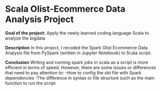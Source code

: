 # Scala Olist-Ecommerce Data Analysis Project

**Goal of the project:**
Apply the newly learned coding language Scala to analyze the bigdata

**Description**
In this project, I recoded the Spark Olist Ecommerce Data Analysis file from PySpark (written in Jupyter Notebook) to Scala script.

**Conclusion**
Writing and running spark jobs in scala as a script is more efficient in terms of speed. However, there are some issues or differences that need to pay attention to:
  -How to config the sbt file with Spark dependencies
  -The difference in syntax or file structure such as the main function to run the script
  
  


